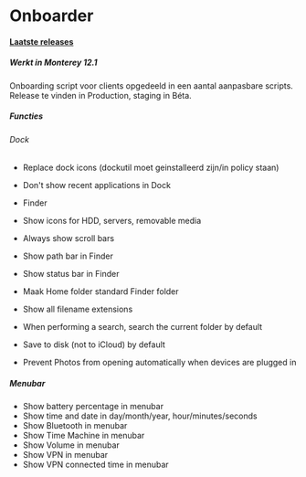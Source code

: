 # Onboarder


#### [Laatste releases](https://github.com/PIT-Pro/Onboarder/releases/tag/MDM "Laatste releases")

##### Werkt in Monterey 12.1

Onboarding script voor clients opgedeeld in een aantal aanpasbare scripts.
Release te vinden in Production, staging in Béta.

##### Functies

###### Dock

- Replace dock icons (dockutil moet geinstalleerd zijn/in policy staan)
- Don't show recent applications in Dock
- Finder

- Show icons for HDD, servers, removable media
- Always show scroll bars
- Show path bar in Finder
- Show status bar in Finder
- Maak Home folder standard Finder folder
- Show all filename extensions
- When performing a search, search the current folder by default
- Save to disk (not to iCloud) by default
- Prevent Photos from opening automatically when devices are plugged in

##### Menubar

- Show battery percentage in menubar
- Show time and date in day/month/year, hour/minutes/seconds
- Show Bluetooth in menubar
- Show Time Machine in menubar
- Show Volume in menubar
- Show VPN in menubar
- Show VPN connected time in menubar